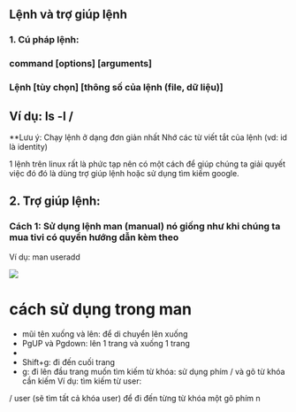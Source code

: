 ## Lệnh và trợ giúp lệnh

### 1. Cú pháp lệnh: 

### command     	 	[options]       	[arguments]
### Lệnh			[tùy chọn]		[thông số của lệnh (file, dữ liệu)]

## Ví dụ: ls -l /

**Lưu ý:  Chạy lệnh ở dạng đơn giản nhất 
	Nhớ các từ viết tắt của lệnh (vd: id là identity)

1 lệnh trên linux rất là phức tạp nên có một cách để giúp chúng ta giải quyết việc đó đó là dùng trợ giúp lệnh hoặc sử dụng tìm kiếm  google.

## 2. Trợ giúp lệnh:

### Cách 1: Sử dụng lệnh man (manual) nó giống như khi chúng ta mua tivi có quyển hướng dẫn kèm theo
 Ví dụ: man useradd
 
<img src=https://i.imgur.com/BLQJZ4O.png>

# cách sử dụng trong man
+ mũi tên xuống và lên: để di chuyển lên xuống
+ PgUP và Pgdown: lên 1 trang và xuống 1 trang
+ 
+ Shift+g: đi đến cuối trang
+ g: đi lên đầu trang
muốn tìm kiếm từ khóa:  sử dụng phím / và gõ từ khóa cần kiếm
Ví dụ: tìm kiếm từ user: 

/ user (sẽ tìm tất cả khóa user)
để đi đến từng từ khóa một gõ phím n
